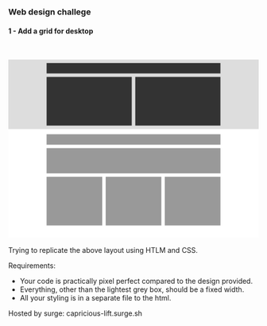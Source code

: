 ### Web design challege

#### 1 - Add a grid for desktop
<br>

![The template](./design-template.png)

Trying to replicate the above layout using HTLM and CSS.

Requirements:
- Your code is practically pixel perfect compared to the design provided.
- Everything, other than the lightest grey box, should be a fixed width.
- All your styling is in a separate file to the html.


Hosted by surge: capricious-lift.surge.sh

